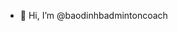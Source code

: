- 👋 Hi, I’m @baodinhbadmintoncoach

<!---
baodinhbadmintoncoach/baodinhbadmintoncoach is a ✨ special ✨ repository because its `README.md` (this file) appears on your GitHub profile.
You can click the Preview link to take a look at your changes.
--->
